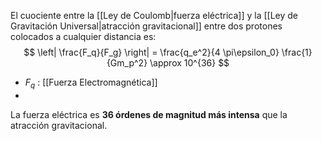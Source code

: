 
El cuociente entre la [[Ley de Coulomb|fuerza eléctrica]] y la [[Ley de Gravitación Universal|atracción gravitacional]] entre dos protones colocados a cualquier distancia es:
$$ \left| \frac{F_q}{F_g} \right| = \frac{q_e^2}{4 \pi\epsilon_0} \frac{1}{Gm_p^2} \approx 10^{36} $$
- $F_q$ : [[Fuerza Electromagnética]]
- 

La fuerza eléctrica es **36 órdenes de magnitud más intensa** que la atracción gravitacional.
